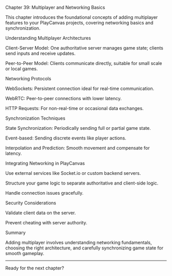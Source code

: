 Chapter 39: Multiplayer and Networking Basics

This chapter introduces the foundational concepts of adding multiplayer features to your PlayCanvas projects, covering networking basics and synchronization.

Understanding Multiplayer Architectures

Client-Server Model: One authoritative server manages game state; clients send inputs and receive updates.

Peer-to-Peer Model: Clients communicate directly, suitable for small scale or local games.


Networking Protocols

WebSockets: Persistent connection ideal for real-time communication.

WebRTC: Peer-to-peer connections with lower latency.

HTTP Requests: For non-real-time or occasional data exchanges.


Synchronization Techniques

State Synchronization: Periodically sending full or partial game state.

Event-based: Sending discrete events like player actions.

Interpolation and Prediction: Smooth movement and compensate for latency.


Integrating Networking in PlayCanvas

Use external services like Socket.io or custom backend servers.

Structure your game logic to separate authoritative and client-side logic.

Handle connection issues gracefully.


Security Considerations

Validate client data on the server.

Prevent cheating with server authority.


Summary

Adding multiplayer involves understanding networking fundamentals, choosing the right architecture, and carefully synchronizing game state for smooth gameplay.


---

Ready for the next chapter?

